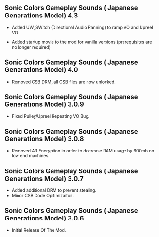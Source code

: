 ## Sonic Colors Gameplay Sounds ( Japanese Generations Model) 4.3


- 	Added UW_SWitch (Directional Audio Panning) to ramp VO and Upreel VO

- 	Added startup movie to the mod for vanilla versions (prerequisites are no longer required)

 


## Sonic Colors Gameplay Sounds ( Japanese Generations Model) 4.0

- Removed CSB DRM, all CSB files are now unlocked.


## Sonic Colors Gameplay Sounds ( Japanese Generations Model) 3.0.9
- Fixed Pulley/Upreel Repeating VO Bug.


## Sonic Colors Gameplay Sounds ( Japanese Generations Model) 3.0.8
- Removed AR Encryption in order to decrease RAM usage by 600mb on low end machines.


## Sonic Colors Gameplay Sounds ( Japanese Generations Model) 3.0.7
- Added additional DRM to prevent stealing.
- Minor CSB Code Opitimizaiton.





## Sonic Colors Gameplay Sounds ( Japanese Generations Model) 3.0.6

-	Initial Release Of The Mod.	